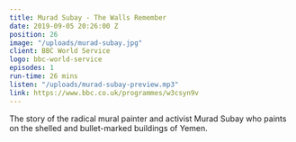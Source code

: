 ```yaml
---
title: Murad Subay - The Walls Remember
date: 2019-09-05 20:26:00 Z
position: 26
image: "/uploads/murad-subay.jpg"
client: BBC World Service
logo: bbc-world-service
episodes: 1
run-time: 26 mins
listen: "/uploads/murad-subay-preview.mp3"
link: https://www.bbc.co.uk/programmes/w3csyn9v
---
```


The story of the radical mural painter and activist Murad Subay who paints on the shelled and bullet-marked buildings of Yemen.